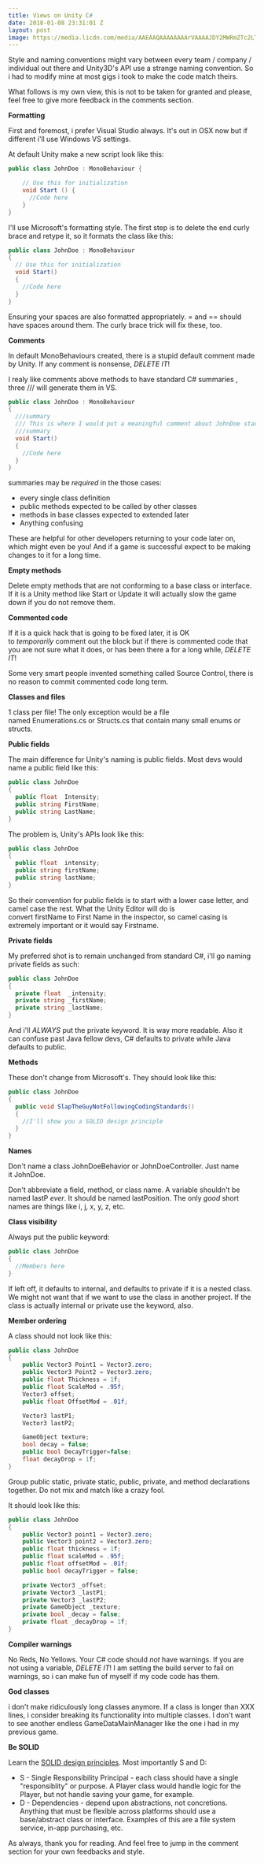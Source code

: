```yaml
---
title: Views on Unity C#
date: 2018-01-08 23:31:01 Z
layout: post
image: https://media.licdn.com/media/AAEAAQAAAAAAAArVAAAAJDY2MWRmZTc2LTM3NmUtNDcwOC1hM2FjLTM3YmQ2MWJkOTk4Zg.jpg
---
```


Style and naming conventions might vary between every team / company / individual out there and Unity3D's API use a strange naming convention. So i had to modify mine at most gigs i took to make the code match theirs.

What follows is my own view, this is not to be taken for granted and please, feel free to give more feedback in the comments section.

**Formatting**

First and foremost, i prefer Visual Studio always. It's out in OSX now but if different i'll use Windows VS settings.

At default Unity make a new script look like this:

```C#
public class JohnDoe : MonoBehaviour {

	// Use this for initialization
    void Start () {
	  //Code here
	}
}
```

I'll use Microsoft's formatting style. The first step is to delete the end curly brace and retype it, so it formats the class like this:

```C#
public class JohnDoe : MonoBehaviour
{
  // Use this for initialization
  void Start()
  {
    //Code here
  }
}
```
Ensuring your spaces are also formatted appropriately. = and == should have spaces around them. The curly brace trick will fix these, too.

**Comments**

In default MonoBehaviours created, there is a stupid default comment made by Unity. If any comment is nonsense, _DELETE IT_!

I realy like comments above methods to have standard C# summaries , three /// will generate them in VS.

```C#
public class JohnDoe : MonoBehaviour
{
  ///summary
  /// This is where I would put a meaningful comment about JohnDoe starting up.
  ///summary
  void Start()
  {
    //Code here
  }
}
```
summaries may be _required_ in the those cases:

- every single class definition
- public methods expected to be called by other classes
- methods in base classes expected to extended later
- Anything confusing

These are helpful for other developers returning to your code later on, which might even be you! And if a game is successful expect to be making changes to it for a long time.

**Empty methods**

Delete empty methods that are not conforming to a base class or interface. If it is a Unity method like Start or Update it will actually slow the game down if you do not remove them.

**Commented code**

If it is a quick hack that is going to be fixed later, it is OK to _temporarily_ comment out the block but if there is commented code that you are not sure what it does, or has been there a for a long while, _DELETE IT_!

Some very smart people invented something called Source Control, there is no reason to commit commented code long term.

**Classes and files**

1 class per file! The only exception would be a file named Enumerations.cs or Structs.cs that contain many small enums or structs.

**Public fields**

The main difference for Unity's naming is public fields. Most devs would name a public field like this:

```C#
public class JohnDoe
{
  public float  Intensity;
  public string FirstName;
  public string LastName;
}
```
The problem is, Unity's APIs look like this:

```C#
public class JohnDoe
{
  public float  intensity;
  public string firstName;
  public string lastName;
}
```
So their convention for public fields is to start with a lower case letter, and camel case the rest. What the Unity Editor will do is convert firstName to First Name in the inspector, so camel casing is extremely important or it would say Firstname.

**Private fields**

My preferred shot is to remain unchanged from standard C#, i'll go naming private fields as such:

```C#
public class JohnDoe
{
  private float  _intensity;
  private string _firstName;
  private string _lastName;
}
```
And i'll _ALWAYS_ put the private keyword. It is way more readable. Also it can confuse past Java fellow devs, C# defaults to private while Java defaults to public.

**Methods**

These don't change from Microsoft's. They should look like this:

```C#
public class JohnDoe
{
  public void SlapTheGuyNotFollowingCodingStandards()
  {
    //I'll show you a SOLID design principle
  }
}
```

**Names**

Don't name a class JohnDoeBehavior or JohnDoeController. Just name it JohnDoe.

Don't abbreviate a field, method, or class name. A variable shouldn't be named lastP _ever_. It should be named lastPosition. The only _good_ short names are things like i, j, x, y, z, etc.

**Class visibility**

Always put the public keyword:

```C#
public class JohnDoe
{
  //Members here
}
```

If left off, it defaults to internal, and defaults to private if it is a nested class. We might not want that if we want to use the class in another project. If the class is actually internal or private use the keyword, also.

**Member ordering**

A class should not look like this:

```C#
public class JohnDoe
{
	public Vector3 Point1 = Vector3.zero;
	public Vector3 Point2 = Vector3.zero;
	public float Thickness = 1f;
	public float ScaleMod = .95f;
	Vector3 offset;
	public float OffsetMod = .01f;

	Vector3 lastP1;
	Vector3 lastP2;

	GameObject texture;
	bool decay = false;
	public bool DecayTrigger=false;
	float decayDrop = 1f;
}
```

Group public static, private static, public, private, and method declarations together. Do not mix and match like a crazy fool.

It should look like this:

```C#
public class JohnDoe
{
	public Vector3 point1 = Vector3.zero;
	public Vector3 point2 = Vector3.zero;
	public float thickness = 1f;
	public float scaleMod = .95f;
	public float offsetMod = .01f;
	public bool decayTrigger = false;

	private Vector3 _offset;
	private Vector3 _lastP1;
	private Vector3 _lastP2;
	private GameObject _texture;
	private bool _decay = false;
	private float _decayDrop = 1f;
}
```

**Compiler warnings**

No Reds, No Yellows. Your C# code should _not_ have warnings. If you are not using a variable, _DELETE IT_! I am setting the build server to fail on warnings, so i can make fun of myself if my code code has them.

**God classes**

i don't make ridiculously long classes anymore. If a class is longer than XXX lines, i consider breaking its functionality into multiple classes. I don't want to see another endless GameDataMainManager like the one i had in my previous game.

**Be SOLID**

Learn the [SOLID design principles](http://en.wikipedia.org/wiki/SOLID_%28object-oriented_design%29). Most importantly S and D:

- S - Single Responsibility Principal - each class should have a single "responsiblity" or purpose. A Player class would handle logic for the Player, but not handle saving your game, for example.
- D - Dependencies - depend upon abstractions, not concretions. Anything that must be flexible across platforms should use a base/abstract class or interface. Examples of this are a file system service, in-app purchasing, etc.

As always, thank you for reading. And feel free to jump in the comment section for your own feedbacks and style.